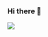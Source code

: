 ### Hi there 👋

<img  align="center" src="https://github.com/Foshati/Foshati/assets/140284749/1514f9ed-4531-4c7f-bffd-743ad74dd3ab">
